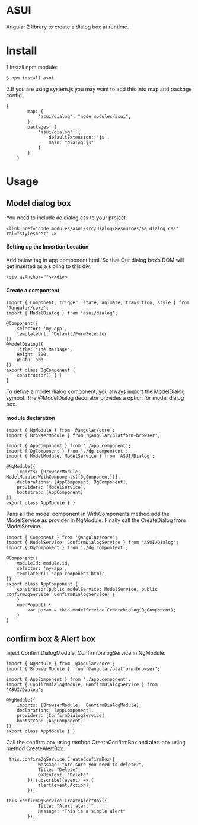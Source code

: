 # ASUI

Angular 2 library to create a dialog box at runtime.

# Install
1.Install npm module:
```
$ npm install asui
```
2.If you are using system.js you may want to add this into map and package config:
```
{
        map: {
            'asui/dialog': "node_modules/asui",
        },
        packages: {
            'asui/dialog': {
                defaultExtension: 'js',
                main: "dialog.js"
            }
        }
    }
```
# Usage
## Model dialog box
You need to include ae.dialog.css to your project.
```
<link href="node_modules/asui/src/Dialog/Resources/ae.dialog.css" rel="stylesheet" />
```
#### Setting up the Insertion Location
Add below tag in app component html. So that Our dialog box’s DOM will get inserted as a sibling to this div.
```
<div asAnchor=""></div>
```
#### Create a compontent 
```
import { Component, trigger, state, animate, transition, style } from '@angular/core';
import { ModelDialog } from 'asui/dialog';

@Component({
    selector: 'my-app',
    templateUrl: 'Default/FormSelector'
})
@ModelDialog({
    Title: "The Message",
    Height: 500,
    Width: 500
})
export class DgComponent {
    constructor() { }
}
```
To define a model dialog component, you always import the ModelDialog symbol.
The @ModelDialog decorator provides a option for model dialog box.
#### module declaration
```
import { NgModule } from '@angular/core';
import { BrowserModule } from '@angular/platform-browser';

import { AppComponent } from './app.component';
import { DgComponent } from './dg.compontent';
import { ModelModule, ModelService } from 'ASUI/Dialog';

@NgModule({
    imports: [BrowserModule, ModelModule.WithComponents([DgComponent])],
    declarations: [AppComponent, DgComponent],
    providers: [ModelService],
    bootstrap: [AppComponent]
})
export class AppModule { }

```
Pass all the model component in WithComponents method add the ModelService as provider in NgModule.
Finally call the CreateDialog from ModelService.
```
import { Component } from '@angular/core';
import { ModelService, ConfirmDialogService } from 'ASUI/Dialog';
import { DgComponent } from './dg.compontent';

@Component({
    moduleId: module.id,
    selector: 'my-app',
    templateUrl: 'app.component.html',
})
export class AppComponent {
    constructor(public modelService: ModelService, public confirmDgService: ConfirmDialogService) {
    }
    openPopup() {
        var param = this.modelService.CreateDialog(DgComponent);
    }
}
```
## confirm box & Alert box
Inject ConfirmDialogModule, ConfirmDialogService in NgModule.
```
import { NgModule } from '@angular/core';
import { BrowserModule } from '@angular/platform-browser';

import { AppComponent } from './app.component';
import { ConfirmDialogModule, ConfirmDialogService } from 'ASUI/Dialog';

@NgModule({
    imports: [BrowserModule,  ConfirmDialogModule],
    declarations: [AppComponent],
    providers: [ConfirmDialogService],
    bootstrap: [AppComponent]
})
export class AppModule { }

```
Call the confirm box using method CreateConfirmBox and alert box using method CreateAlertBox.
```
 this.confirmDgService.CreateConfirmBox({
            Message: "Are sure you need to delete?",
            Title: "Delete",
            OkBtnText: "Delete"
        }).subscribe((event) => {
            alert(event.Action);
        });

this.confirmDgService.CreateAlertBox({
            Title: "Alert alert!",
            Message: "This is a simple alert"
        });
```
